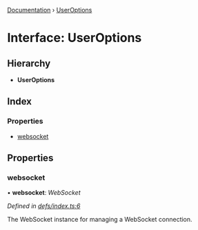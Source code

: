 [Documentation](../README.md) › [UserOptions](useroptions.md)

# Interface: UserOptions

## Hierarchy

* **UserOptions**

## Index

### Properties

* [websocket](useroptions.md#websocket)

## Properties

###  websocket

• **websocket**: *WebSocket*

*Defined in [defs/index.ts:6](https://github.com/badbatch/graphql-box/blob/313a3bd/packages/websocket-manager/src/defs/index.ts#L6)*

The WebSocket instance for managing a
WebSocket connection.
